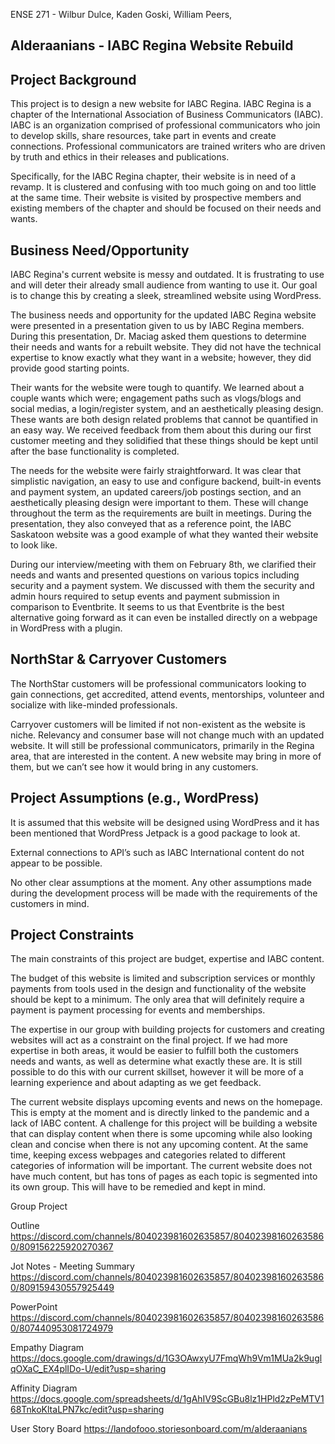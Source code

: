 ENSE 271 - Wilbur Dulce, Kaden Goski, William Peers, 
## Alderaanians - IABC Regina Website Rebuild


## Project Background

This project is to design a new website for IABC Regina. IABC Regina is a chapter of the International Association of Business Communicators (IABC). IABC is an organization comprised of professional communicators who join to develop skills, share resources, take part in events and create connections. Professional communicators are trained writers who are driven by truth and ethics in their releases and publications.

Specifically, for the IABC Regina chapter, their website is in need of a revamp. It is clustered and confusing with too much going on and too little at the same time. Their website is visited by prospective members and existing members of the chapter and should be focused on their needs and wants. 

## Business Need/Opportunity

IABC Regina's current website is messy and outdated. It is frustrating to use and will deter their already small audience from wanting to use it. Our goal is to change this by creating a sleek, streamlined website using WordPress. 

The business needs and opportunity for the updated IABC Regina website were presented in a presentation given to us by IABC Regina members. During this presentation, Dr. Maciag asked them questions to determine their needs and wants for a rebuilt website. They did not have the technical expertise to know exactly what they want in a website; however, they did provide good starting points. 

Their wants for the website were tough to quantify. We learned about a couple wants which were; engagement paths such as vlogs/blogs and social medias, a login/register system, and an aesthetically pleasing design. These wants are both design related problems that cannot be quantified in an easy way. We received feedback from them about this during our first customer meeting and they solidified that these things should be kept until after the base functionality is completed.

The needs for the website were fairly straightforward. It was clear that simplistic navigation, an easy to use and configure backend, built-in events and payment system, an updated careers/job postings section, and an aesthetically pleasing design were important to them. These will change throughout the term as the requirements are built in meetings. During the presentation, they also conveyed that as a reference point, the IABC Saskatoon website was a good example of what they wanted their website to look like.

During our interview/meeting with them on February 8th, we clarified their needs and wants and presented questions on various topics including security and a payment system. We discussed with them the security and admin hours required to setup events and payment submission in comparison to Eventbrite. It seems to us that Eventbrite is the best alternative going forward as it can even be installed directly on a webpage in WordPress with a plugin.


## **NorthStar & Carryover Customers**

The NorthStar customers will be professional communicators looking to gain connections, get accredited, attend events, mentorships, volunteer and socialize with like-minded professionals.

Carryover customers will be limited if not non-existent as the website is niche. Relevancy and consumer base will not change much with an updated website. It will still be professional communicators, primarily in the Regina area, that are interested in the content. A new website may bring in more of them, but we can’t see how it would bring in any customers.

## **Project Assumptions (e.g., WordPress)**

It is assumed that this website will be designed using WordPress and it has been mentioned that WordPress Jetpack is a good package to look at.

External connections to API’s such as IABC International content do not appear to be possible.

No other clear assumptions at the moment. Any other assumptions made during the development process will be made with the requirements of the customers in mind.



## **Project Constraints**

The main constraints of this project are budget, expertise and IABC content.

The budget of this website is limited and subscription services or monthly payments from tools used in the design and functionality of the website should be kept to a minimum. The only area that will definitely require a payment is payment processing for events and memberships.

The expertise in our group with building projects for customers and creating websites will act as a constraint on the final project. If we had more expertise in both areas, it would be easier to fulfill both the customers needs and wants, as well as determine what exactly these are. It is still possible to do this with our current skillset, however it will be more of a learning experience and about adapting as we get feedback.

The current website displays upcoming events and news on the homepage. This is empty at the moment and is directly linked to the pandemic and a lack of IABC content. A challenge for this project will be building a website that can display content when there is some upcoming while also looking clean and concise when there is not any upcoming content. At the same time, keeping excess webpages and categories related to different categories of information will be important. The current website does not have much content, but has tons of pages as each topic is segmented into its own group. This will have to be remedied and kept in mind.








Group Project

Outline
https://discord.com/channels/804023981602635857/804023981602635860/809156225920270367

Jot Notes - Meeting Summary
https://discord.com/channels/804023981602635857/804023981602635860/809159430557925449


PowerPoint
https://discord.com/channels/804023981602635857/804023981602635860/807440953081724979

Empathy Diagram
https://docs.google.com/drawings/d/1G3OAwxyU7FmqWh9Vm1MUa2k9uglqOXaC_EX4plIDo-U/edit?usp=sharing

Affinity Diagram
https://docs.google.com/spreadsheets/d/1gAhIV9ScGBu8lz1HPld2zPeMTV168TnkoKltaLPN7kc/edit?usp=sharing

User Story Board
https://landofooo.storiesonboard.com/m/alderaanians
